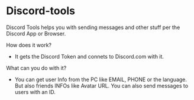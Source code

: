 # Discord-tools

Discord Tools helps you with sending messages and other stuff per the Discord App or Browser.

How does it work?
- It gets the Discord Token and connets to Discord.com with it.

What can you do with it?
- You can get user Info from the PC like EMAIL, PHONE or the language. But also friends INFOs like Avatar URL. You can also send messages to users with an ID.

